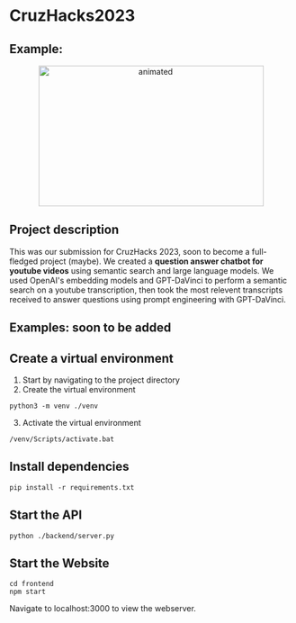 # CruzHacks2023

## Example:

<p align="center">
  <img src="https://media.giphy.com/media/oepOUjo00amPeTO6ye/giphy.gif" width=400 height=250 alt="animated" />
</p>



## Project description 

This was our submission for CruzHacks 2023, soon to become a full-fledged project (maybe). We created a **question answer chatbot for youtube videos** using semantic search and large language models. We used OpenAI's embedding models and GPT-DaVinci to perform a semantic search on a youtube transcription, then took the most relevent transcripts received to answer questions using prompt engineering with GPT-DaVinci.

## Examples: soon to be added 

## Create a virtual environment
1. Start by navigating to the project directory
2. Create the virtual environment
```console 
python3 -m venv ./venv
```
3. Activate the virtual environment
```console 
/venv/Scripts/activate.bat
```
## Install dependencies
```console 
pip install -r requirements.txt
```
## Start the API
```console 
python ./backend/server.py
```

## Start the Website
```console
cd frontend
npm start
```

Navigate to localhost:3000 to view the webserver.
